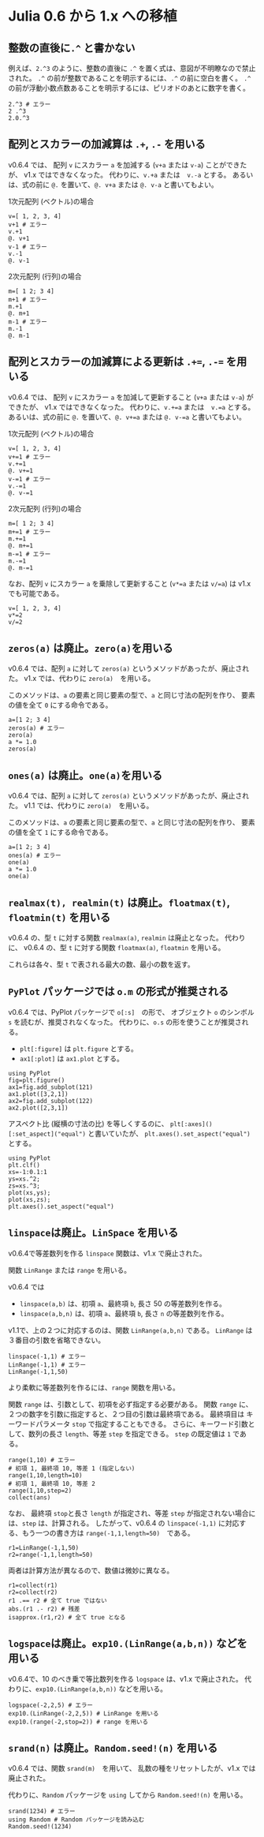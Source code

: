 # Julia 0.6 から 1.x への移植

## 整数の直後に`.^` と書かない

例えば、`2.^3` のように、整数の直後に `.^` を置く式は、意図が不明瞭なので禁止された。
`.^` の前が整数であることを明示するには、`.^` の前に空白を書く。
`.^` の前が浮動小数点数あることを明示するには、ピリオドのあとに数字を書く。

```@repl
2.^3 # エラー
2 .^3
2.0.^3
```

## 配列とスカラーの加減算は `.+`, `.-` を用いる

v0.6.4 では、
配列 `v` にスカラー `a` を加減する (`v+a` または `v-a`) ことができたが、
v1.x ではできなくなった。
代わりに、`v.+a` または　`v.-a` とする。
あるいは、式の前に `@.` を置いて、`@. v+a` または `@. v-a` と書いてもよい。

1次元配列 (ベクトル)の場合

```@repl
v=[ 1, 2, 3, 4]
v+1 # エラー
v.+1
@. v+1
v-1 # エラー
v.-1
@. v-1
```

2次元配列 (行列)の場合

```@repl
m=[ 1 2; 3 4]
m+1 # エラー
m.+1
@. m+1
m-1 # エラー
m.-1
@. m-1
```

## 配列とスカラーの加減算による更新は `.+=`, `.-=` を用いる

v0.6.4 では、
配列 `v` にスカラー `a` を加減して更新すること (`v+a` または `v-a`) ができたが、
v1.x ではできなくなった。
代わりに、`v.+=a` または　`v.=a` とする。
あるいは、式の前に `@.` を置いて、`@. v+=a` または `@. v-=a` と書いてもよい。

1次元配列 (ベクトル)の場合

```@repl
v=[ 1, 2, 3, 4]
v+=1 # エラー
v.+=1
@. v+=1
v-=1 # エラー
v.-=1
@. v-=1
```

2次元配列 (行列)の場合

```@repl
m=[ 1 2; 3 4]
m+=1 # エラー
m.+=1
@. m+=1
m-=1 # エラー
m.-=1
@. m-=1
```


なお、配列 `v` にスカラー `a` を乗除して更新すること (`v*=a` または `v/=a`) は v1.x でも可能である。

```@repl
v=[ 1, 2, 3, 4]
v*=2
v/=2
```


## `zeros(a)` は廃止。`zero(a)`を用いる

v0.6.4 では、配列 `a` に対して `zeros(a)` というメソッドがあったが、廃止された。
v1.x では、代わりに `zero(a)`　を用いる。

このメソッドは、`a` の要素と同じ要素の型で、`a` と同じ寸法の配列を作り、
要素の値を全て `0` にする命令である。

```@repl
a=[1 2; 3 4]
zeros(a) # エラー
zero(a)
a *= 1.0
zeros(a)
```

## `ones(a)` は廃止。`one(a)`を用いる

v0.6.4 では、配列 `a` に対して `zeros(a)` というメソッドがあったが、廃止された。
v1.1 では、代わりに `zero(a)`　を用いる。

このメソッドは、`a` の要素と同じ要素の型で、`a` と同じ寸法の配列を作り、
要素の値を全て `1` にする命令である。

```@repl
a=[1 2; 3 4]
ones(a) # エラー
one(a)
a *= 1.0
one(a)
```

## `realmax(t), realmin(t)` は廃止。`floatmax(t)`, `floatmin(t)` を用いる

v0.6.4 の、型 `t` に対する関数 `realmax(a)`, `realmin` は廃止となった。
代わりに、
v0.6.4 の、型 `t` に対する関数 `floatmax(a)`, `floatmin` を用いる。

これらは各々、型 `t` で表される最大の数、最小の数を返す。


## `PyPlot` パッケージでは `o.m` の形式が推奨される

v0.6.4 では、PyPlot パッケージで `o[:s]`　の形で、
オブジェクト `o` のシンボル `s` を読むが、推奨されなくなった。
代わりに、`o.s` の形を使うことが推奨される。

* `plt[:figure]` は `plt.figure` とする。
* `ax1[:plot]` は `ax1.plot` とする。

```@repl
using PyPlot
fig=plt.figure()
ax1=fig.add_subplot(121)
ax1.plot([3,2,1])
ax2=fig.add_subplot(122)
ax2.plot([2,3,1])
```

アスペクト比 (縦横の寸法の比) を等しくするのに、
`plt[:axes]()[:set_aspect]("equal")` と書いていたが、
`plt.axes().set_aspect("equal")` とする。

```@repl
using PyPlot
plt.clf()
xs=-1:0.1:1
ys=xs.^2;
zs=xs.^3;
plot(xs,ys);
plot(xs,zs);
plt.axes().set_aspect("equal")
```

## `linspace`は廃止。`LinSpace` を用いる

v0.6.4で等差数列を作る `linspace` 関数は、v1.x で廃止された。

関数 `LinRange` または `range` を用いる。

v0.6.4 では
* `linspace(a,b)` は、初項 `a`、最終項 `b`, 長さ 50 の等差数列を作る。
* `linspace(a,b,n)` は、初項 `a`、最終項 `b`, 長さ `n` の等差数列を作る。

v1.1で、上の２つに対応するのは、関数 `LinRange(a,b,n)` である。
`LinRange` は３番目の引数を省略できない。

```@repl
linspace(-1,1) # エラー
LinRange(-1,1) # エラー
LinRange(-1,1,50)
```

より柔軟に等差数列を作るには、`range` 関数を用いる。

関数 `range` は、引数として、初項を必ず指定する必要がある。
関数 `range` に、２つの数字を引数に指定すると、２つ目の引数は最終項である。
最終項目は キーワードパラメータ `stop` で指定することもできる。
さらに、キーワード引数として、数列の長さ `length`、等差 `step` を指定できる。
`step` の既定値は `1` である。

```@repl
range(1,10) # エラー
# 初項 1, 最終項 10, 等差 1 (指定しない)
range(1,10,length=10)
# 初項 1, 最終項 10, 等差 2
range(1,10,step=2)
collect(ans)
```

なお、
最終項 `stop`と長さ `length` が指定され、等差 `step` が指定されない場合には、`step` は、計算される。
したがって、v0.6.4 の `linspace(-1,1)` に対応する、もう一つの書き方は
`range(-1,1,length=50)`　である。

```@repl
r1=LinRange(-1,1,50)
r2=range(-1,1,length=50)
```

両者は計算方法が異なるので、数値は微妙に異なる。

```@repl
r1=collect(r1)
r2=collect(r2)
r1 .== r2 # 全て true ではない
abs.(r1 .- r2) # 残差
isapprox.(r1,r2) # 全て true となる
```

## `logspace`は廃止。`exp10.(LinRange(a,b,n))` などを用いる

v0.6.4で、$10$ のべき乗で等比数列を作る `logspace` は、v1.x で廃止された。
代わりに、`exp10.(LinRange(a,b,n))` などを用いる。

```@repl
logspace(-2,2,5) # エラー
exp10.(LinRange(-2,2,5)) # LinRange を用いる
exp10.(range(-2,stop=2)) # range を用いる
```


## `srand(n)` は廃止。`Random.seed!(n)` を用いる

v0.6.4 では、関数 `srand(m)`　を用いて、
乱数の種をリセットしたが、v1.x では廃止された。

代わりに、`Random` パッケージを `using` してから `Random.seed!(n)` を用いる。

```@repl
srand(1234) # エラー
using Random # Random パッケージを読み込む
Random.seed!(1234)
```
